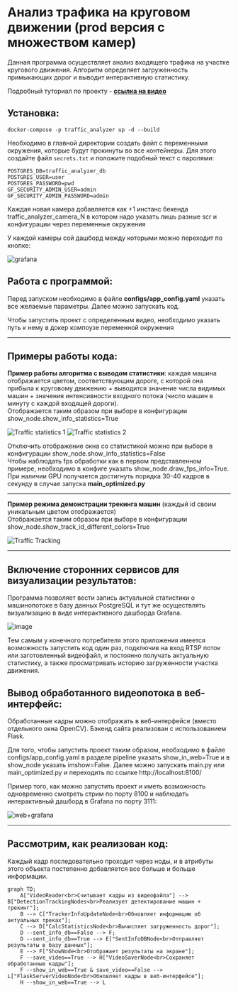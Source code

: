 # Анализ трафика на круговом движении (prod версия с множеством камер)

Данная программа осуществляет анализ входящего трафика на участке кругового движения. Алгоритм определяет загруженность примыкающих дорог и выводит интерактивную статистику.

Подробный туториал по проекту - [__ссылка на видео__](https://youtu.be/u9EtqHz4Vqc)

## Установка:
```
docker-compose -p traffic_analyzer up -d --build
```

Необходимо в главной директории создать файл с переменными окружения, которые будут прокинуты во все контейнеры. Для этого создайте файл `secrets.txt` и положите подобный текст с паролями:
```
POSTGRES_DB=traffic_analyzer_db
POSTGRES_USER=user
POSTGRES_PASSWORD=pwd
GF_SECURITY_ADMIN_USER=admin
GF_SECURITY_ADMIN_PASSWORD=admin
```
Каждая новая камера добавляется как +1 инстанс бекенда traffic_analyzer_camera_N в котором надо указать лишь разные scr и конфигурации через переменные окружения

У каждой камеры сой дашборд между которыми можно переходит по кнопке:

![grafana](https://github.com/user-attachments/assets/c0c6d602-2026-460f-9c48-64180e87ca8e)


 
## Работа с программой:
Перед запуском необходимо в файле __configs/app_config.yaml__ указать все желаемые параметры. Далее можно запускать код.

Чтобы запустить проект с определенным видео, необходимо указать путь к нему в докер компоузе переменной окружения

---
## Примеры работы кода:

__Пример работы алгоритма c выводом статистики__: каждая машина отображается цветом, соответствующим дороге, с которой она прибыла к круговому движению + выводится значение числа видимых машин + значения интенсивности входного потока (число машин в минуту с каждой входящей дороги). <br/>Отображается таким образом при выборе в конфигурации show_node.show_info_statistics=True 

![Traffic statistics 1](content_for_readme/with_statistics_1.gif)
![Traffic statistics 2](content_for_readme/with_statistics_2.gif)

Отключить отображение окна со статистикой можно при выборе в конфигурации show_node.show_info_statistics=False <br/>
Чтобы наблюдать fps обработки как в первом представленном примере, необходимо в конфиге указать show_node.draw_fps_info=True.  <br/>При наличии GPU получается достигнуть порядка 30-40 кадров в секунду в случае запуска __main_optimized.py__

---
__Пример режима демонстрации трекинга машин__ (каждый id своим уникальным цветом отображается) <br/>
Отображается таким образом при выборе в конфигурации show_node.show_track_id_different_colors=True 

![Traffic Tracking](content_for_readme/traffic_tracking.gif)

---
## Включение сторонних сервисов для визуализации результатов:
Программа позволяет вести запись актуальной статистики о машинопотоке в базу данных PostgreSQL и тут же осуществлять визуализацию в виде интерактивного дашборда Grafana.

![image](https://github.com/user-attachments/assets/90844b76-45d0-4223-822d-4e943138c338)

Тем самым у конечного потребителя этого приложения имеется возможность запустить код один раз, подключив на вход RTSP поток или заготовленный видеофайл, и постоянно получать актуальную статистику, а также просматривать историю загруженности участка движения.


## Вывод обработанного видеопотока в веб-интерфейс:

Обработанные кадры можно отображать в веб-интерфейсе (вместо отдельного окна OpenCV). Бэкенд сайта реализован с использованием Flask.

Для того, чтобы запустить проект таким образом, необходимо в файле configs/app_config.yaml в разделе pipeline указать show_in_web=True и в show_node указать imshow=False. Далее можно запускать main.py или main_optimized.py и переходить по ссылке http://localhost:8100/

Пример того, как можно запустить проект и иметь возможность одновременно смотреть стрим по порту 8100 и наблюдать интерактивный дашборд в Grafana по порту 3111:

![web+grafana](content_for_readme/web+grafana.gif)

---

## Рассмотрим, как реализован код:

Каждый кадр последовательно проходит через ноды, и в атрибуты этого объекта постепенно добавляется все больше и больше информации.

```mermaid
graph TD;
    A["VideoReader<br>Считывает кадры из видеофайла"] --> B["DetectionTrackingNodes<br>Реализует детектирование машин + трекинг"];
    B --> C["TrackerInfoUpdateNode<br>Обновляет информацию об актуальных треках"];
    C --> D["CalcStatisticsNode<br>Вычисляет загруженность дорог"];
    D --sent_info_db==False --> F;
    D --sent_info_db==True --> E["SentInfoDBNode<br>Отправляет результаты в базу данных"];
    E --> F["ShowNode<br>Отображает результаты на экране"];
    F --save_video==True --> H["VideoSaverNode<br>Сохраняет обработанные кадры"];
    F --show_in_web==True & save_video==False --> L["FlaskServerVideoNode<br>Обновляет кадры в веб-интерфейсе"];
    H --show_in_web==True --> L
```
